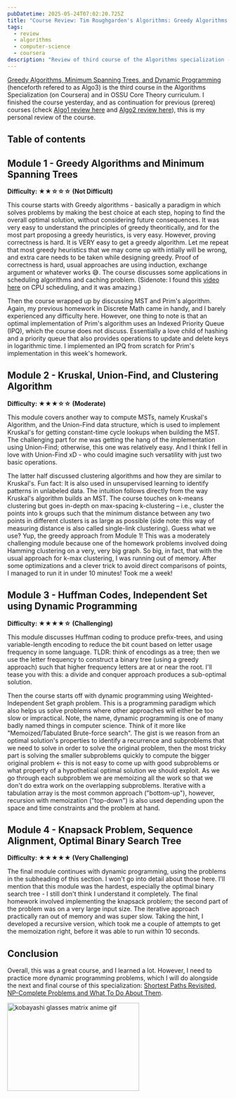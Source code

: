 ```yaml
---
pubDatetime: 2025-05-24T07:02:20.725Z
title: "Course Review: Tim Roughgarden's Algorithms: Greedy Algorithms, Minimum Spanning Trees, and Dynamic Programming"
tags:
  - review
  - algorithms
  - computer-science
  - coursera
description: "Review of third course of the Algorithms specialization - greedy algorithms and dynamic programming - and its prerequisites."
---
```


[Greedy Algorithms, Minimum Spanning Trees, and Dynamic Programming](https://www.coursera.org/learn/algorithms-greedy/home/welcome) (henceforth refered to as Algo3) is the third course in the Algorithms Specialization (on Coursera) and in OSSU Core Theory curriculum. I finished the course yesterday, and as continuation for previous (prereq) courses (check [Algo1 review here](/posts/course-review-coursera-tim-roughgarden-algorithms-2-graph-data-structure) and [Algo2 review here](/posts/course-review-coursera-tim-roughgarden-algorithms-1-divide-and-conquer)), this is my personal review of the course.

## Table of contents

## Module 1 - Greedy Algorithms and Minimum Spanning Trees

**Difficulty: ★★☆☆☆ (Not Difficult)**

This course starts with Greedy algorithms - basically a paradigm in which solves problems by making the best choice at each step, hoping to find the overall optimal solution, without considering future consequences. It was very easy to understand the principles of greedy theoritically, and for the most part proposing a greedy heuristics, is very easy. However, proving correctness is hard. It is VERY easy to get a greedy algorithm. Let me repeat that most greedy heuristics that we may come up with intially will be wrong, and extra care needs to be taken while designing greedy. Proof of correctness is hard, usual approaches are using induction, exchange argument or whatever works 😅. The course discusses some applications in scheduling algorithms and caching problem.
(Sidenote: I found this [video here](https://youtu.be/O2tV9q6784k?si=5zvngeq4hjoDPZqK) on CPU scheduling, and it was amazing.)

Then the course wrapped up by discussing MST and Prim's algorithm. Again, my previous homework in Discrete Math came in handy, and I barely experienced any difficulty here. However, one thing to note is that an optimal implementation of Prim's algorithm uses an Indexed Priority Queue (IPQ), which the course does not discuss. Essentially a love child of hashing and a priority queue that also provides operations to update and delete keys in logarithmic time. I implemented an IPQ from scratch for Prim's implementation in this week's homework.

## Module 2 - Kruskal, Union-Find, and Clustering Algorithm

**Difficulty: ★★★☆☆ (Moderate)**

This module covers another way to compute MSTs, namely Kruskal's Algorithm, and the Union-Find data structure, which is used to implement Kruskal's for getting constant-time cycle lookups when building the MST. The challenging part for me was getting the hang of the implementation using Union-Find; otherwise, this one was relatively easy. And I think I fell in love with Union-Find xD - who could imagine such versatility with just two basic operations.

The latter half discussed clustering algorithms and how they are similar to Kruskal's. Fun fact: It is also used in unsupervised learning to identify patterns in unlabeled data. The intuition follows directly from the way Kruskal's algorithm builds an MST. The course touches on k-means clustering but goes in-depth on max-spacing k-clustering – i.e., cluster the points into k groups such that the minimum distance between any two points in different clusters is as large as possible (side note: this way of measuring distance is also called single-link clustering). Guess what we use? Yup, the greedy approach from Module 1! This was a moderately challenging module because one of the homework problems involved doing Hamming clustering on a very, very big graph. So big, in fact, that with the usual approach for k-max clustering, I was running out of memory. After some optimizations and a clever trick to avoid direct comparisons of points, I managed to run it in under 10 minutes! Took me a week!

## Module 3 - Huffman Codes, Independent Set using Dynamic Programming

**Difficulty: ★★★★☆ (Challenging)**

This module discusses Huffman coding to produce prefix-trees, and using variable-length encoding to reduce the bit count based on letter usage frequency in some language. TLDR: think of encodings as a tree; then we use the letter frequency to construct a binary tree (using a greedy approach) such that higher frequency letters are at or near the root. I'll tease you with this: a divide and conquer approach produces a sub-optimal solution.

Then the course starts off with dynamic programming using Weighted-Independent Set graph problem. This is a programming paradigm which also helps us solve problems where other approaches will either be too slow or impractical. Note, the name, dynamic programming is one of many badly named things in computer science. Think of it more like "Memoized/Tabulated Brute-force search". The gist is we reason from an optimal solution's properties to identify a recurrence and subproblems that we need to solve in order to solve the original problem, then the most tricky part is solving the smaller subproblems quickly to compute the bigger original problem <- this is not easy to come up with good subproblems or what property of a hypothetical optimal solution we should exploit. As we go through each subproblem we are memoizing all the work so that we don't do extra work on the overlapping subproblems. Iterative with a tabulation array is the most common approach ("bottom-up"), however, recursion with memoization ("top-down") is also used depending upon the space and time constraints and the problem at hand.

## Module 4 - Knapsack Problem, Sequence Alignment, Optimal Binary Search Tree

**Difficulty: ★★★★★ (Very Challenging)**

The final module continues with dynamic programming, using the problems in the subheading of this section. I won't go into detail about those here. I'll mention that this module was the hardest, especially the optimal binary search tree - I still don't think I understand it completely. The final homework involved implementing the knapsack problem; the second part of the problem was on a very large input size. The iterative approach practically ran out of memory and was super slow. Taking the hint, I developed a recursive version, which took me a couple of attempts to get the memoization right, before it was able to run within 10 seconds.

## Conclusion

Overall, this was a great course, and I learned a lot. However, I need to practice more dynamic programming problems, which I will do alongside the next and final course of this specialization: [Shortest Paths Revisited, NP-Complete Problems and What To Do About Them](https://www.coursera.org/learn/algorithms-npcomplete).

<img width=300 height=200 src="https://media1.tenor.com/m/8b2-2a17wIAAAAAC/wow-world-of-warcraft.gif" alt="kobayashi glasses matrix anime gif" />
